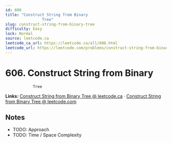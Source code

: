 ```yaml
--- 
id: 606
title: "Construct String from Binary
                Tree"
slug: construct-string-from-binary-tree
difficulty: Easy
lock: Normal
source: leetcode.ca
leetcode_ca_url: https://leetcode.ca/all/606.html
leetcode_url: https://leetcode.com/problems/construct-string-from-binary-tree/
---
```


# 606. Construct String from Binary
                Tree

**Links:** [Construct String from Binary
                Tree @ leetcode.ca](https://leetcode.ca/all/606.html) · [Construct String from Binary
                Tree @ leetcode.com](https://leetcode.com/problems/construct-string-from-binary-tree/)

## Notes
- TODO: Approach
- TODO: Time / Space Complexity
